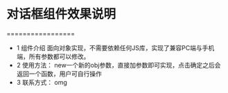 # 对话框组件效果说明 #
=================
+ 1  组件介绍
	 面向对象实现，不需要依赖任何JS库，实现了兼容PC端与手机端，所有参数都可以修改。
+ 2	 使用方法：  new一个新的obj参数，直接加参数即可实现，点击确定之后会返回一个函数，用户可自行操作
+ 3	 联系方式：  omg
